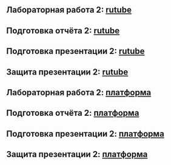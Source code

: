 ## Лабораторная работа 2: [rutube](https://rutube.ru/video/private/11a4a4b99a4db14d54aeed6deed10183/?p=KNADixwIXspD-ipi7D1Neg)
## Подготовка отчёта 2: [rutube](https://rutube.ru/video/private/5aa90c39786b585f1b01d77419a6a4a7/?p=up_Qshh82lyOA2PqSrlp9A)
## Подготовка презентации 2: [rutube](https://rutube.ru/video/private/50e143c1193393b99747e7494b20e12f/?p=tE75rmVh3pvmfdqpOsoLfQ)
## Защита презентации 2: [rutube](https://rutube.ru/video/private/f13431632cf5bf817f9c2e6cbecbcbbb/?p=RJqSInACqRi6jV6WV5bt0A)

## Лабораторная работа 2: [платформа](https://plvideo.ru/watch?v=N3slvUlLgnXG)
## Подготовка отчёта 2: [платформа](https://plvideo.ru/watch?v=mq4PIzk8Bd-q)
## Подготовка презентации 2: [платформа](https://plvideo.ru/watch?v=WXbH_2snqa45)
## Защита презентации 2: [платформа](https://plvideo.ru/watch?v=0RGXLs5-qNdJ)
